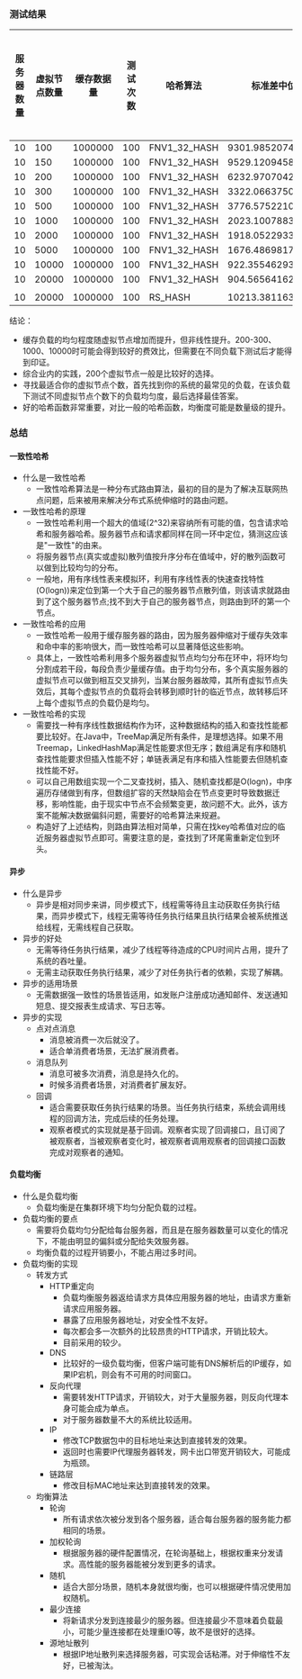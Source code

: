 ### 测试结果

|服务器数量|虚拟节点数量|缓存数据量|测试次数|哈希算法|标准差中位数|均匀度提升效率(（上层标准差-下层标准差）/ 上层标准差 )
|------|-------|-------|-------|-------|--------|--------|
|10|100|1000000|100|FNV1_32_HASH|9301.9852074705|0|
|10|150|1000000|100|FNV1_32_HASH|9529.120945816565|-2.44%|
|10|200|1000000|100|FNV1_32_HASH|6232.970704246892|34.59%|
|10|300|1000000|100|FNV1_32_HASH|3322.066375014202|46.70%|
|10|500|1000000|100|FNV1_32_HASH|3776.5752210170526|-13.68%|
|10|1000|1000000|100|FNV1_32_HASH|2023.100788393895|46.43%|
|10|2000|1000000|100|FNV1_32_HASH|1918.0522933434322|5.19%|
|10|5000|1000000|100|FNV1_32_HASH|1676.4869817567926|12.59%|
|10|10000|1000000|100|FNV1_32_HASH|922.3554629317267|44.98%|
|10|20000|1000000|100|FNV1_32_HASH|904.5656416203304|1.93%|
||||||
|10|20000|1000000|100|RS_HASH|10213.3811639437|


结论： 
- 缓存负载的均匀程度随虚拟节点增加而提升，但非线性提升。200-300、1000、10000时可能会得到较好的费效比，但需要在不同负载下测试后才能得到印证。  
- 综合业内的实践，200个虚拟节点一般是比较好的选择。  
- 寻找最适合你的虚拟节点个数，首先找到你的系统的最常见的负载，在该负载下测试不同虚拟节点个数下的负载均匀度，最后选择最佳答案。  
- 好的哈希函数非常重要，对比一般的哈希函数，均衡度可能是数量级的提升。  

### 总结

#### 一致性哈希
- 什么是一致性哈希  
    - 一致性哈希算法是一种分布式路由算法，最初的目的是为了解决互联网热点问题，后来被用来解决分布式系统伸缩时的路由问题。  
- 一致性哈希的原理  
    - 一致性哈希利用一个超大的值域(2^32)来容纳所有可能的值，包含请求哈希和服务器哈希。服务器节点和请求都同样在同一环中定位，猜测这应该是"一致性"的由来。    
    - 将服务器节点(真实或虚拟)散列值按升序分布在值域中，好的散列函数可以做到比较均匀的分布。  
    - 一般地，用有序线性表来模拟环，利用有序线性表的快速查找特性(O(logn))来定位到第一个大于自己的服务器节点散列值，则该请求就路由到了这个服务器节点;找不到大于自己的服务器节点，则路由到环的第一个节点。    
- 一致性哈希的应用
    - 一致性哈希一般用于缓存服务器的路由，因为服务器伸缩对于缓存失效率和命中率的影响很大，而一致性哈希可以显著降低这些影响。  
    - 具体上，一致性哈希利用多个服务器虚拟节点均匀分布在环中，将环均匀分割成若干段，每段负责少量缓存值。由于均匀分布，多个真实服务器的虚拟节点可以做到相互交叉排列，当某台服务器故障，其所有虚拟节点失效后，其每个虚拟节点的负载将会转移到顺时针的临近节点，故转移后环上每个虚拟节点的负载仍是均匀。  
- 一致性哈希的实现  
    - 需要找一种有序线性数据结构作为环，这种数据结构的插入和查找性能都要比较好。在Java中，TreeMap满足所有条件，是理想选择。如果不用Treemap，LinkedHashMap满足性能要求但无序；数组满足有序和随机查找性能要求但插入性能不好；单链表满足有序和插入性能要去但随机查找性能不好。
    - 可以自己用数组实现一个二叉查找树，插入、随机查找都是O(logn)，中序遍历存储做到有序，但数组扩容的天然缺陷会在节点变更时导致数据迁移，影响性能，由于现实中节点不会频繁变更，故问题不大。此外，该方案不能解决数据偏斜问题，需要好的哈希算法来规避。  
    - 构造好了上述结构，则路由算法相对简单，只需在找key哈希值对应的临近服务器虚拟节点即可。需要注意的是，查找到了环尾需重新定位到环头。  
    
    
#### 异步  
- 什么是异步  
    - 异步是相对同步来讲，同步模式下，线程需等待且主动获取任务执行结果，而异步模式下，线程无需等待任务执行结果且执行结果会被系统推送给线程，无需线程自己获取。  
- 异步的好处  
    - 无需等待任务执行结果，减少了线程等待造成的CPU时间片占用，提升了系统的吞吐量。  
    - 无需主动获取任务执行结果，减少了对任务执行者的依赖，实现了解耦。  
- 异步的适用场景  
    - 无需数据强一致性的场景皆适用，如发账户注册成功通知邮件、发送通知短息、提交报表生成请求、写日志等。  
- 异步的实现  
    - 点对点消息  
        - 消息被消费一次后就没了。  
        - 适合单消费者场景，无法扩展消费者。  
    - 消息队列
        - 消息可被多次消费，消息是持久化的。  
        - 时候多消费者场景，对消费者扩展友好。  
    - 回调  
        - 适合需要获取任务执行结果的场景。当任务执行结束，系统会调用线程的回调方法，完成后续的任务处理。  
        - 观察者模式的实现就是基于回调。观察者实现了回调接口，且订阅了被观察者，当被观察者变化时，被观察者调用观察者的回调接口函数完成对观察者的通知。  


#### 负载均衡  
- 什么是负载均衡  
    - 负载均衡是在集群环境下均匀分配负载的过程。  
- 负载均衡的要点  
    - 需要将负载均匀分配给每台服务器，而且是在服务器数量可以变化的情况下，不能由明显的偏斜或分配给失效服务器。  
    - 均衡负载的过程开销要小，不能占用过多时间。  
- 负载均衡的实现  
    - 转发方式  
        - HTTP重定向 
            - 负载均衡服务器返给请求方具体应用服务器的地址，由请求方重新请求应用服务器。  
            - 暴露了应用服务器地址，对安全性不友好。   
            - 每次都会多一次额外的比较昂贵的HTTP请求，开销比较大。           
            - 目前采用的较少。  
        - DNS   
            - 比较好的一级负载均衡，但客户端可能有DNS解析后的IP缓存，如果IP宕机，则会有不可用的时间窗口。  
        - 反向代理  
            - 需要转发HTTP请求，开销较大，对于大量服务器，则反向代理本身可能会成为单点。  
            - 对于服务器数量不大的系统比较适用。 
        - IP   
            - 修改TCP数据包中的目标地址来达到直接转发的效果。  
            - 返回时也需要IP代理服务器转发，网卡出口带宽开销较大，可能成为瓶颈。  
        - 链路层  
            - 修改目标MAC地址来达到直接转发的效果。  
    - 均衡算法  
        - 轮询   
            - 所有请求依次被分发到各个服务器，适合每台服务器的服务能力都相同的场景。  
        - 加权轮询
            - 根据服务器的硬件配置情况，在轮询基础上，根据权重来分发请求。高性能的服务器能被分发到更多的请求。  
        - 随机 
            - 适合大部分场景，随机本身就很均衡，也可以根据硬件情况使用加权随机。   
        - 最少连接  
            - 将新请求分发到连接最少的服务器。但连接最少不意味着负载最小，可能少量连接都在处理重IO等，故不是很好的选择。  
        - 源地址散列  
            - 根据IP地址散列来选择服务器，可实现会话粘滞。对于伸缩性不友好，已被淘汰。  
            
        